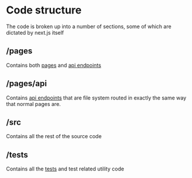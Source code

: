 # Code structure

The code is broken up into a number of sections, some of which are dictated by next.js itself

## /pages

Contains both [pages](pages.md) and [api endpoints](api.md)

## /pages/api

Contains [api endpoints](api.md) that are file system routed in exactly the same way that normal pages are.

## /src

Contains all the rest of the source code

## /**tests**

Contains all the [tests](testing.md) and test related utility code
